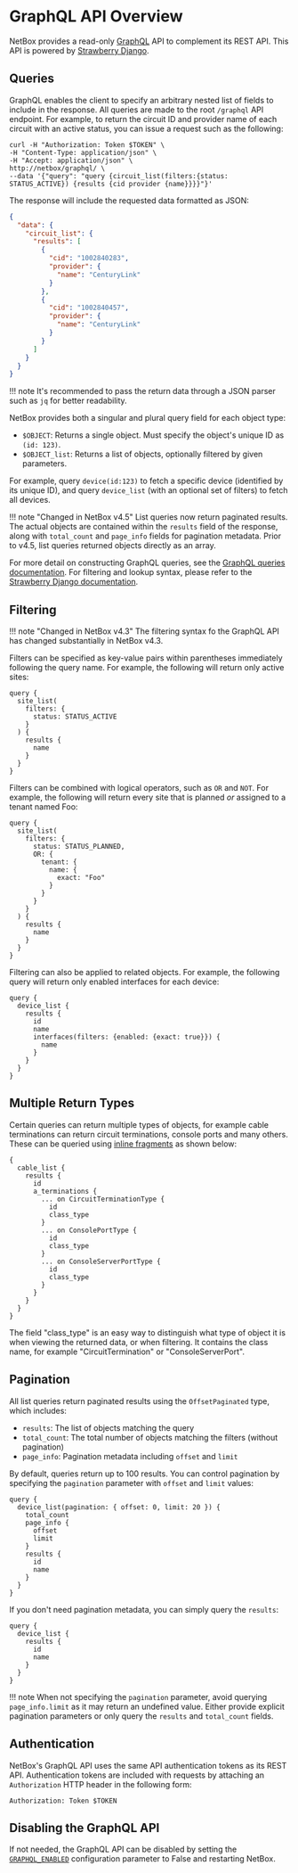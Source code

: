 # GraphQL API Overview

NetBox provides a read-only [GraphQL](https://graphql.org/) API to complement its REST API. This API is powered by [Strawberry Django](https://strawberry.rocks/).

## Queries

GraphQL enables the client to specify an arbitrary nested list of fields to include in the response. All queries are made to the root `/graphql` API endpoint. For example, to return the circuit ID and provider name of each circuit with an active status, you can issue a request such as the following:

```
curl -H "Authorization: Token $TOKEN" \
-H "Content-Type: application/json" \
-H "Accept: application/json" \
http://netbox/graphql/ \
--data '{"query": "query {circuit_list(filters:{status: STATUS_ACTIVE}) {results {cid provider {name}}}}"}'
```

The response will include the requested data formatted as JSON:

```json
{
  "data": {
    "circuit_list": {
      "results": [
        {
          "cid": "1002840283",
          "provider": {
            "name": "CenturyLink"
          }
        },
        {
          "cid": "1002840457",
          "provider": {
            "name": "CenturyLink"
          }
        }
      ]
    }
  }
}
```

!!! note
    It's recommended to pass the return data through a JSON parser such as `jq` for better readability.

NetBox provides both a singular and plural query field for each object type:

* `$OBJECT`: Returns a single object. Must specify the object's unique ID as `(id: 123)`.
* `$OBJECT_list`: Returns a list of objects, optionally filtered by given parameters.

For example, query `device(id:123)` to fetch a specific device (identified by its unique ID), and query `device_list` (with an optional set of filters) to fetch all devices.

!!! note "Changed in NetBox v4.5"
    List queries now return paginated results. The actual objects are contained within the `results` field of the response, along with `total_count` and `page_info` fields for pagination metadata. Prior to v4.5, list queries returned objects directly as an array.

For more detail on constructing GraphQL queries, see the [GraphQL queries documentation](https://graphql.org/learn/queries/).  For filtering and lookup syntax, please refer to the [Strawberry Django documentation](https://strawberry.rocks/docs/django/guide/filters).

## Filtering

!!! note "Changed in NetBox v4.3"
    The filtering syntax fo the GraphQL API has changed substantially in NetBox v4.3.

Filters can be specified as key-value pairs within parentheses immediately following the query name. For example, the following will return only active sites:

```
query {
  site_list(
    filters: {
      status: STATUS_ACTIVE
    }
  ) {
    results {
      name
    }
  }
}
```

Filters can be combined with logical operators, such as `OR` and `NOT`. For example, the following will return every site that is planned _or_ assigned to a tenant named Foo:

```
query {
  site_list(
    filters: {
      status: STATUS_PLANNED,
      OR: {
        tenant: {
          name: {
            exact: "Foo"
          }
        }
      }
    }
  ) {
    results {
      name
    }
  }
}
```

Filtering can also be applied to related objects. For example, the following query will return only enabled interfaces for each device:

```
query {
  device_list {
    results {
      id
      name
      interfaces(filters: {enabled: {exact: true}}) {
        name
      }
    }
  }
}
```

## Multiple Return Types

Certain queries can return multiple types of objects, for example cable terminations can return circuit terminations, console ports and many others.  These can be queried using [inline fragments](https://graphql.org/learn/schema/#union-types) as shown below:

```
{
  cable_list {
    results {
      id
      a_terminations {
        ... on CircuitTerminationType {
          id
          class_type
        }
        ... on ConsolePortType {
          id
          class_type
        }
        ... on ConsoleServerPortType {
          id
          class_type
        }
      }
    }
  }
}
```

The field "class_type" is an easy way to distinguish what type of object it is when viewing the returned data, or when filtering.  It contains the class name, for example "CircuitTermination" or "ConsoleServerPort".

## Pagination

All list queries return paginated results using the `OffsetPaginated` type, which includes:

- `results`: The list of objects matching the query
- `total_count`: The total number of objects matching the filters (without pagination)
- `page_info`: Pagination metadata including `offset` and `limit`

By default, queries return up to 100 results. You can control pagination by specifying the `pagination` parameter with `offset` and `limit` values:

```
query {
  device_list(pagination: { offset: 0, limit: 20 }) {
    total_count
    page_info {
      offset
      limit
    }
    results {
      id
      name
    }
  }
}
```

If you don't need pagination metadata, you can simply query the `results`:

```
query {
  device_list {
    results {
      id
      name
    }
  }
}
```

!!! note
    When not specifying the `pagination` parameter, avoid querying `page_info.limit` as it may return an undefined value. Either provide explicit pagination parameters or only query the `results` and `total_count` fields.

## Authentication

NetBox's GraphQL API uses the same API authentication tokens as its REST API. Authentication tokens are included with requests by attaching an `Authorization` HTTP header in the following form:

```
Authorization: Token $TOKEN
```

## Disabling the GraphQL API

If not needed, the GraphQL API can be disabled by setting the [`GRAPHQL_ENABLED`](../configuration/graphql-api.md#graphql_enabled) configuration parameter to False and restarting NetBox.
